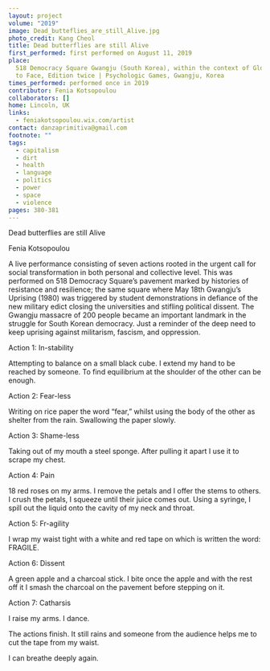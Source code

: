 ```yaml
---
layout: project
volume: "2019"
image: Dead_butteflies_are_still_Alive.jpg
photo_credit: Kang Cheol
title: Dead butterflies are still Alive
first_performed: first performed on August 11, 2019
place:
  518 Democracy Square Gwangju (South Korea), within the context of GlobalArtTogether—Face
  to Face, Edition twice | Psychologic Games, Gwangju, Korea
times_performed: performed once in 2019
contributor: Fenia Kotsopoulou
collaborators: []
home: Lincoln, UK
links:
  - feniakotsopoulou.wix.com/artist
contact: danzaprimitiva@gmail.com
footnote: ""
tags:
  - capitalism
  - dirt
  - health
  - language
  - politics
  - power
  - space
  - violence
pages: 380-381
---
```


Dead butterflies are still Alive

Fenia Kotsopoulou

A live performance consisting of seven actions rooted in the urgent call for social transformation in both personal and collective level. This was performed on 518 Democracy Square’s pavement marked by histories of resistance and resilience; the same square where May 18th Gwangju’s Uprising (1980) was triggered by student demonstrations in defiance of the new military edict closing the universities and stifling political dissent. The Gwangju massacre of 200 people became an important landmark in the struggle for South Korean democracy. Just a reminder of the deep need to keep uprising against militarism, fascism, and oppression.

Action 1: In-stability

Attempting to balance on a small black cube. I extend my hand to be reached by someone. To find equilibrium at the shoulder of the other can be enough.

Action 2: Fear-less

Writing on rice paper the word “fear,” whilst using the body of the other as shelter from the rain. Swallowing the paper slowly.

Action 3: Shame-less

Taking out of my mouth a steel sponge. After pulling it apart I use it to scrape my chest.

Action 4: Pain

18 red roses on my arms. I remove the petals and I offer the stems to others. I crush the petals, I squeeze until their juice comes out. Using a syringe, I spill out the liquid onto the cavity of my neck and throat.

Action 5: Fr-agility

I wrap my waist tight with a white and red tape on which is written the word: FRAGILE.

Action 6: Dissent

A green apple and a charcoal stick. I bite once the apple and with the rest off it I smash the charcoal on the pavement before stepping on it.

Action 7: Catharsis

I raise my arms. I dance.

The actions finish. It still rains and someone from the audience helps me to cut the tape from my waist.

I can breathe deeply again.
